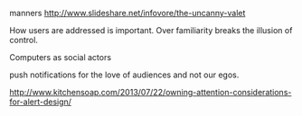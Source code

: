 manners
http://www.slideshare.net/infovore/the-uncanny-valet

How users are addressed is important. Over familiarity breaks the illusion of control.

Computers as social actors

push notifications for the love of audiences and not our egos.

http://www.kitchensoap.com/2013/07/22/owning-attention-considerations-for-alert-design/
